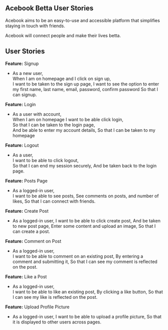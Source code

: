 ## **Acebook Betta User Stories**
Acebook aims to be an easy-to-use and accessible platform that simplifies staying in touch with friends.

Acebook will connect people and make their lives betta.

## User Stories
**Feature:** Signup
- As a new user,  
  When I am on homepage and I click on sign up,  
  I want to be taken to the sign up page,
  I want to see the option to enter my first name, last name, email, password, confirm password
  So that I can signup.

**Feature:** Login
- As a user with account,  
  When I am on homepage I want to be able click login,  
  So that I can be taken to the login page,  
  And be able to enter my account details,
  So that I can be taken to my homepage

**Feature:** Logout
- As a user,  
  I want to be able to click logout,  
  So that I can end my session securely, 
  And be taken back to the login page.

**Feature:** Posts Page
- As a logged-in user,  
  I want to be able to see posts,
  See comments on posts, and number of likes,
  So that I can connect with friends.

**Feature:** Create Post
- As a logged-in user,
  I want to be able to click create post,
  And be taken to new post page,
  Enter some content and upload an image,
  So that I can create a post.

**Feature:** Comment on Post
- As a logged-in user,  
  I want to be able to comment on an existing post, 
  By entering a comment and submitting it, 
  So that I can see my comment is reflected on the post.

**Feature:** Like a Post
- As a logged-in user,  
  I want to be able to like an existing post,
  By clicking a like button,
  So that I can see my like is reflected on the post.

**Feature:** Upload Profile Picture
- As a logged-in user,
  I want to be able to upload a profile picture,
  So that it is displayed to other users across pages.